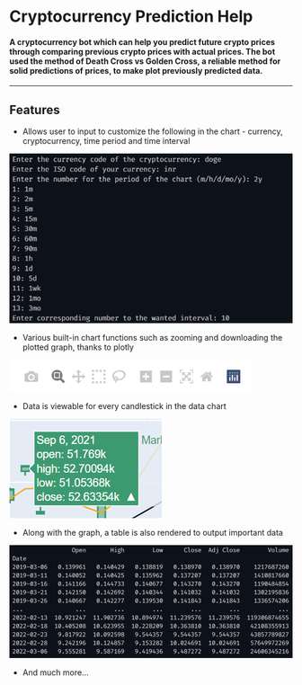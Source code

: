 # Cryptocurrency Prediction Help

#### A cryptocurrency bot which can help you predict future crypto prices through comparing previous crypto prices with actual prices. The bot used the method of Death Cross vs Golden Cross, a reliable method for solid predictions of prices, to make plot previously predicted data.

---

## Features

- Allows user to input to customize the following in the chart - currency, cryptocurrency, time period and time interval
<img src = "/screenshots/custom_input.png">

-  Various built-in chart functions such as zooming and downloading the plotted graph, thanks to plotly <!--Link to libraries used in same file ^ -->
<img src = "/screenshots/graph_functions.png">

- Data is viewable for every candlestick in the data chart
<img src = "/screenshots/candlestick_data.png">

- Along with the graph, a table is also rendered to output important data
<img src = "/screenshots/rendered_table.png">

-  And much more...
